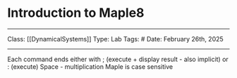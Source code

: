 # Introduction to Maple8
___
Class: [[DynamicalSystems]]
Type: Lab
Tags: # 
Date: February 26th, 2025
___
Each command ends either with ; (execute + display result - also implicit) or : (execute)
Space - multiplication 
Maple is case sensitive 
